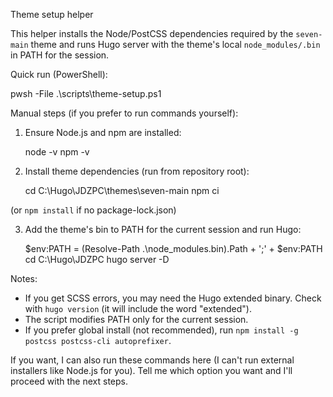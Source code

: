 Theme setup helper

This helper installs the Node/PostCSS dependencies required by the `seven-main` theme and runs Hugo server with the theme's local `node_modules/.bin` in PATH for the session.

Quick run (PowerShell):

pwsh -File .\scripts\theme-setup.ps1

Manual steps (if you prefer to run commands yourself):

1) Ensure Node.js and npm are installed:

    node -v
    npm -v

2) Install theme dependencies (run from repository root):

    cd C:\Hugo\JDZPC\themes\seven-main
    npm ci

(or `npm install` if no package-lock.json)

3) Add the theme's bin to PATH for the current session and run Hugo:

    $env:PATH = (Resolve-Path .\node_modules\.bin).Path + ';' + $env:PATH
    cd C:\Hugo\JDZPC
    hugo server -D

Notes:
- If you get SCSS errors, you may need the Hugo extended binary. Check with `hugo version` (it will include the word "extended").
- The script modifies PATH only for the current session.
- If you prefer global install (not recommended), run `npm install -g postcss postcss-cli autoprefixer`.

If you want, I can also run these commands here (I can't run external installers like Node.js for you). Tell me which option you want and I'll proceed with the next steps.